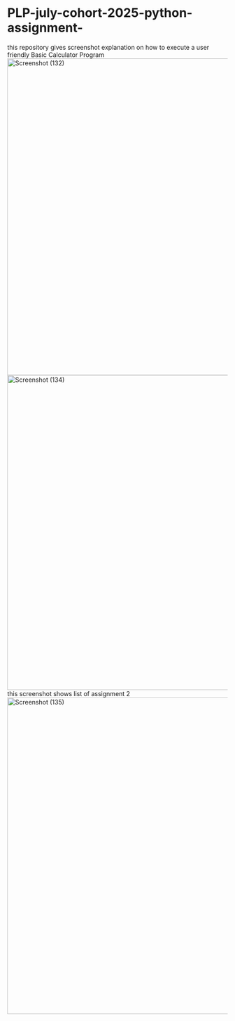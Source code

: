# PLP-july-cohort-2025-python-assignment-
this repository gives screenshot explanation on how to execute a user friendly Basic Calculator Program
<img width="1366" height="722" alt="Screenshot (132)" src="https://github.com/user-attachments/assets/d073867e-9b7e-4503-87e8-82f07f37be34" />
<img width="1366" height="718" alt="Screenshot (134)" src="https://github.com/user-attachments/assets/2b7a63c6-b9e4-418b-9580-3d3d14e4ddfb" />
this screenshot shows list of assignment 2 <img width="1083" height="722" alt="Screenshot (135)" src="https://github.com/user-attachments/assets/793676e9-daa1-42b2-a881-7bc966224c74" />
